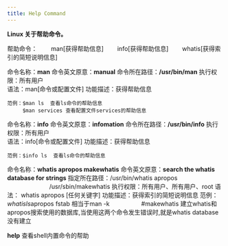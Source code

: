 ```yaml
---
title: Help Command
---
```


**Linux 关于帮助命令。**

帮助命令：
　　man[获得帮助信息]
　　info[获得帮助信息]
　　whatis[获得索引的简短说明信息]

命令名称：**man** 命令英文原意：**manual**    命令所在路径：**/usr/bin/man**   执行权限：所有用户   
语法：man[命令或配置文件]    功能描述：获得帮助信息
```
范例：$man ls  查看ls命令的帮助信息
　　　$man services 查看配置文件services的帮助信息
```

命令名称：**info**
命令英文原意：**infomation**    命令所在路径：**/usr/bin/info**   执行权限：所有用户   
语法：info[命令或配置文件]    功能描述：获得帮助信息
```
范例：$info ls  查看ls命令的帮助信息
```

命令名称：**whatis apropos makewhatis**
命令英文原意：**search the whatis database for strings**
指定所在路径：/usr/bin/whatis apropos
　　　　　　　/usr/sbin/makewhatis
执行权限：所有用户、所有用户、root
语法： whatis apropos [任何关键字]  功能描述：获得索引的简短说明信息
范例：$whatis ls
　　　$apropos fstab  相当于man -k
　　　　　#makewhatis   建立whatis和apropos搜索使用的数据库,当使用这两个命令发生错误时,就是whatis database没有建立

**help**   查看shell内置命令的帮助
 